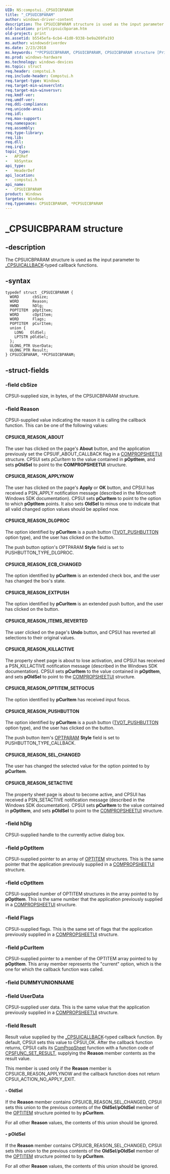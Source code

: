 ```yaml
---
UID: NS:compstui._CPSUICBPARAM
title: "_CPSUICBPARAM"
author: windows-driver-content
description: The CPSUICBPARAM structure is used as the input parameter to _CPSUICALLBACK-typed callback functions.
old-location: print\cpsuicbparam.htm
old-project: print
ms.assetid: b5545efa-6cb4-41d0-9338-be9a269fa193
ms.author: windowsdriverdev
ms.date: 2/23/2018
ms.keywords: "*PCPSUICBPARAM, CPSUICBPARAM, CPSUICBPARAM structure [Print Devices], PCPSUICBPARAM, PCPSUICBPARAM structure pointer [Print Devices], _CPSUICBPARAM, compstui/CPSUICBPARAM, compstui/PCPSUICBPARAM, cpsuifnc_9e2d49ae-ecb6-4979-aacd-7dd954034e92.xml, print.cpsuicbparam"
ms.prod: windows-hardware
ms.technology: windows-devices
ms.topic: struct
req.header: compstui.h
req.include-header: Compstui.h
req.target-type: Windows
req.target-min-winverclnt: 
req.target-min-winversvr: 
req.kmdf-ver: 
req.umdf-ver: 
req.ddi-compliance: 
req.unicode-ansi: 
req.idl: 
req.max-support: 
req.namespace: 
req.assembly: 
req.type-library: 
req.lib: 
req.dll: 
req.irql: 
topic_type:
-	APIRef
-	kbSyntax
api_type:
-	HeaderDef
api_location:
-	compstui.h
api_name:
-	CPSUICBPARAM
product: Windows
targetos: Windows
req.typenames: CPSUICBPARAM, *PCPSUICBPARAM
---
```


# _CPSUICBPARAM structure


## -description


The CPSUICBPARAM structure is used as the input parameter to <a href="..\compstui\nc-compstui-_cpsuicallback.md">_CPSUICALLBACK</a>-typed callback functions.


## -syntax


````
typedef struct _CPSUICBPARAM {
  WORD      cbSize;
  WORD      Reason;
  HWND      hDlg;
  POPTITEM  pOptItem;
  WORD      cOptItem;
  WORD      Flags;
  POPTITEM  pCurItem;
  union {
    LONG   OldSel;
    LPTSTR pOldSel;
  };
  ULONG_PTR UserData;
  ULONG_PTR Result;
} CPSUICBPARAM, *PCPSUICBPARAM;
````


## -struct-fields




### -field cbSize

CPSUI-supplied size, in bytes, of the CPSUICBPARAM structure.


### -field Reason

CPSUI-supplied value indicating the reason it is calling the callback function. This can be one of the following values:





#### CPSUICB_REASON_ABOUT

The user has clicked on the page's <b>About</b> button, and the application previously set the CPSUIF_ABOUT_CALLBACK flag in a <a href="..\compstui\ns-compstui-_compropsheetui.md">COMPROPSHEETUI</a> structure. CPSUI sets <i>pCurItem</i> to the value contained in <b>pOptItem</b>, and sets <b>pOldSel</b> to point to the <b>COMPROPSHEETUI</b> structure.





#### CPSUICB_REASON_APPLYNOW

The user has clicked on the page's <b>Apply</b> or <b>OK</b> button, and CPSUI has received a PSN_APPLY notification message (described in the Microsoft Windows SDK documentation). CPSUI sets <b>pCurItem</b> to point to the option to which <b>pOptItem</b> points. It also sets <b>OldSel</b> to minus one to indicate that all valid changed option values should be applied now.





#### CPSUICB_REASON_DLGPROC

The option identified by <b>pCurItem</b> is a push button (<a href="https://msdn.microsoft.com/library/windows/hardware/ff562844">TVOT_PUSHBUTTON</a> option type), and the user has clicked on the button.

The push button option's OPTPARAM <b>Style</b> field is set to PUSHBUTTON_TYPE_DLGPROC.





#### CPSUICB_REASON_ECB_CHANGED

The option identified by <b>pCurItem</b> is an extended check box, and the user has changed the box's state.





#### CPSUICB_REASON_EXTPUSH

The option identified by <b>pCurItem</b> is an extended push button, and the user has clicked on the button.





#### CPSUICB_REASON_ITEMS_REVERTED

The user clicked on the page's <b>Undo</b> button, and CPSUI has reverted all selections to their original values.





#### CPSUICB_REASON_KILLACTIVE

The property sheet page is about to lose activation, and CPSUI has received a PSN_KILLACTIVE notification message (described in the Windows SDK documentation). CPSUI sets <b>pCurItem</b> to the value contained in <b>pOptItem</b>, and sets <b>pOldSel</b> to point to the <a href="..\compstui\ns-compstui-_compropsheetui.md">COMPROPSHEETUI</a> structure.





#### CPSUICB_REASON_OPTITEM_SETFOCUS

The option identified by <b>pCurItem</b> has received input focus.





#### CPSUICB_REASON_PUSHBUTTON

The option identified by <b>pCurItem</b> is a push button (<a href="https://msdn.microsoft.com/library/windows/hardware/ff562844">TVOT_PUSHBUTTON</a> option type), and the user has clicked on the button.

The push button item's <a href="..\compstui\ns-compstui-_optparam.md">OPTPARAM</a> <b>Style</b>  field is set to PUSHBUTTON_TYPE_CALLBACK.





#### CPSUICB_REASON_SEL_CHANGED

The user has changed the selected value for the option pointed to by <b>pCurItem</b>.





#### CPSUICB_REASON_SETACTIVE

The property sheet page is about to become active, and CPSUI has received a PSN_SETACTIVE notification message (described in the Windows SDK documentation). CPSUI sets <b>pCurItem</b> to the value contained in <b>pOptItem</b>, and sets <b>pOldSel</b> to point to the <a href="..\compstui\ns-compstui-_compropsheetui.md">COMPROPSHEETUI</a> structure.


### -field hDlg

CPSUI-supplied handle to the currently active dialog box.


### -field pOptItem

CPSUI-supplied pointer to an array of <a href="..\compstui\ns-compstui-_optitem.md">OPTITEM</a> structures. This is the same pointer that the application previously supplied in a <a href="..\compstui\ns-compstui-_compropsheetui.md">COMPROPSHEETUI</a> structure.


### -field cOptItem

CPSUI-supplied number of OPTITEM structures in the array pointed to by <b>pOptItem</b>. This is the same number that the application previously supplied in a <a href="..\compstui\ns-compstui-_compropsheetui.md">COMPROPSHEETUI</a> structure.


### -field Flags

CPSUI-supplied flags. This is the same set of flags that the application previously supplied in a <a href="..\compstui\ns-compstui-_compropsheetui.md">COMPROPSHEETUI</a> structure.


### -field pCurItem

CPSUI-supplied pointer to a member of the OPTITEM array pointed to by <b>pOptItem</b>. This array member represents the "current" option, which is the one for which the callback function was called.


### -field DUMMYUNIONNAME

 


### -field UserData

CPSUI-supplied user data. This is the same value that the application previously supplied in a <a href="..\compstui\ns-compstui-_compropsheetui.md">COMPROPSHEETUI</a> structure.


### -field Result

Result value supplied by the <a href="..\compstui\nc-compstui-_cpsuicallback.md">_CPSUICALLBACK</a>-typed callback function. By default, CPSUI sets this value to CPSUI_OK. After the callback function returns, CPSUI calls its <a href="..\compstui\nc-compstui-pfncompropsheet.md">ComPropSheet</a> function with a function code of <a href="https://msdn.microsoft.com/library/windows/hardware/ff547087">CPSFUNC_SET_RESULT</a>, supplying the <b>Reason</b> member contents as the result value.

This member is used only if the <b>Reason</b> member is CPSUICB_REASON_APPLYNOW and the callback function does not return CPSUI_ACTION_NO_APPLY_EXIT.


#### - OldSel

If the <b>Reason</b> member contains CPSUICB_REASON_SEL_CHANGED, CPSUI sets this union to the previous contents of the <b>OldSel</b>/<b>pOldSel</b> member of the <a href="..\compstui\ns-compstui-_optitem.md">OPTITEM</a> structure pointed to by <b>pCurItem</b>.

For all other <b>Reason</b> values, the contents of this union should be ignored.


#### - pOldSel

If the <b>Reason</b> member contains CPSUICB_REASON_SEL_CHANGED, CPSUI sets this union to the previous contents of the <b>OldSel</b>/<b>pOldSel</b> member of the <a href="..\compstui\ns-compstui-_optitem.md">OPTITEM</a> structure pointed to by <b>pCurItem</b>.

For all other <b>Reason</b> values, the contents of this union should be ignored.

